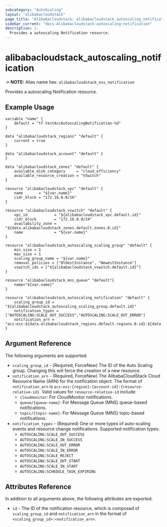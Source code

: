 ```yaml
---
subcategory: "AutoScaling"
layout: "alibabacloudstack"
page_title: "Alibabacloudstack: alibabacloudstack_autoscaling_notification"
sidebar_current: "docs-Alibabacloudstack-autoscaling-notification"
description: |- 
  Provides a autoscaling Notification resource.
---
```


# alibabacloudstack_autoscaling_notification
-> **NOTE:** Alias name has: `alibabacloudstack_ess_notification`

Provides a autoscaling Notification resource.

## Example Usage

```hcl
variable "name" {
    default = "tf-testAccAutoscalingNotification-%d"
}

data "alibabacloudstack_regions" "default" {
    current = true
}

data "alibabacloudstack_account" "default" {
}

data "alibabacloudstack_zones" "default" {
    available_disk_category     = "cloud_efficiency"
    available_resource_creation = "VSwitch"
}

resource "alibabacloudstack_vpc" "default" {
    name       = "${var.name}"
    cidr_block = "172.16.0.0/16"
}
    
resource "alibabacloudstack_vswitch" "default" {
    vpc_id            = "${alibabacloudstack_vpc.default.id}"
    cidr_block        = "172.16.0.0/24"
    availability_zone = "${data.alibabacloudstack_zones.default.zones.0.id}"
    name              = "${var.name}"
}

resource "alibabacloudstack_autoscaling_scaling_group" "default" {
    min_size = 1
    max_size = 1
    scaling_group_name = "${var.name}"
    removal_policies = ["OldestInstance", "NewestInstance"]
    vswitch_ids = ["${alibabacloudstack_vswitch.default.id}"]
}

resource "alibabacloudstack_mns_queue" "default"{
    name="${var.name}"
}

resource "alibabacloudstack_autoscaling_notification" "default" {
    scaling_group_id = "${alibabacloudstack_autoscaling_scaling_group.default.id}"
    notification_types = ["AUTOSCALING:SCALE_OUT_SUCCESS","AUTOSCALING:SCALE_OUT_ERROR"]
    notification_arn = "acs:ess:${data.alibabacloudstack_regions.default.regions.0.id}:${data.alibabacloudstack_account.default.id}:queue/${alibabacloudstack_mns_queue.default.name}"
}
```

## Argument Reference

The following arguments are supported:

* `scaling_group_id` - (Required, ForceNew) The ID of the Auto Scaling group. Changing this will force the creation of a new resource.
* `notification_arn` - (Required, ForceNew) The AlibabaCloudStack Cloud Resource Name (ARN) for the notification object. The format of `notification_arn` is `acs:ess:{region}:{account-id}:{resource-relative-id}`. Valid values for `resource-relative-id` include:
  * `cloudmonitor`: For CloudMonitor notifications.
  * `queue/{queue-name}`: For Message Queue (MNS) queue-based notifications.
  * `topic/{topic-name}`: For Message Queue (MNS) topic-based notifications.
* `notification_types` - (Required) One or more types of auto-scaling events and resource change notifications. Supported notification types:
  * `AUTOSCALING:SCALE_OUT_SUCCESS`
  * `AUTOSCALING:SCALE_IN_SUCCESS`
  * `AUTOSCALING:SCALE_OUT_ERROR`
  * `AUTOSCALING:SCALE_IN_ERROR`
  * `AUTOSCALING:SCALE_REJECT`
  * `AUTOSCALING:SCALE_OUT_START`
  * `AUTOSCALING:SCALE_IN_START`
  * `AUTOSCALING:SCHEDULE_TASK_EXPIRING`

## Attributes Reference

In addition to all arguments above, the following attributes are exported:

* `id` - The ID of the notification resource, which is composed of `scaling_group_id` and `notification_arn` in the format of `<scaling_group_id>:<notification_arn>`.
